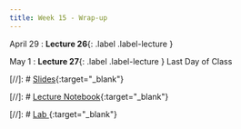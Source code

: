 ```yaml
---
title: Week 15 - Wrap-up
---
```


April 29
: **Lecture 26**{: .label .label-lecture }


May 1
: **Lecture 27**{: .label .label-lecture }  Last Day of Class 

[//]: # [Slides](){:target="_blank"} 

[//]: # [Lecture Notebook](){:target="_blank"} 

[//]: # [Lab ](){:target="_blank"} 

